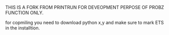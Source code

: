 THIS IS A FORK FROM PRINTRUN FOR DEVEOPMENT PERPOSE OF PROBZ FUNCTION ONLY.

for copmiling you need to download python x,y and make sure to mark ETS in the installtion.